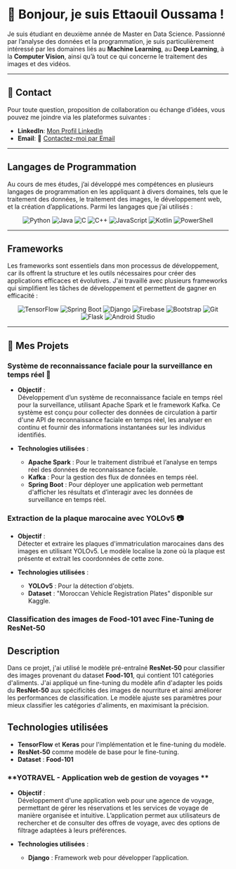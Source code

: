 # 👋 Bonjour, je suis Ettaouil Oussama !

Je suis étudiant en deuxième année de Master en Data Science. Passionné par l’analyse des données et la programmation, je suis particulièrement intéressé par les domaines liés au **Machine Learning**, au **Deep Learning**, à la **Computer Vision**, ainsi qu’à tout ce qui concerne le traitement des images et des vidéos.

---
## 🤝 Contact

Pour toute question, proposition de collaboration ou échange d’idées, vous pouvez me joindre via les plateformes suivantes :
- **LinkedIn**: [Mon Profil LinkedIn](https://www.linkedin.com/in/oussama-ettaouil/)
- **Email**: 📧 [Contactez-moi par Email](mailto:oussamaettaouil701@gmail.com)

---
## Langages de Programmation

Au cours de mes études, j’ai développé mes compétences en plusieurs langages de programmation en les appliquant à divers domaines, tels que le traitement des données, le traitement des images, le développement web, et la création d’applications. Parmi les langages que j’ai utilisés :  

<div align="center">
  <img src="https://img.shields.io/badge/-Python-3776AB?logo=python&logoColor=white&style=for-the-badge" alt="Python" />
  <img src="https://img.shields.io/badge/-Java-007396?logo=java&logoColor=white&style=for-the-badge" alt="Java" />
  <img src="https://img.shields.io/badge/-C-A8B9CC?logo=c&logoColor=white&style=for-the-badge" alt="C" />
  <img src="https://img.shields.io/badge/-C++-00599C?logo=cplusplus&logoColor=white&style=for-the-badge" alt="C++" />
  <img src="https://img.shields.io/badge/-JavaScript-F7DF1E?logo=javascript&logoColor=black&style=for-the-badge" alt="JavaScript" />
  <img src="https://img.shields.io/badge/-Kotlin-0095D5?logo=kotlin&logoColor=white&style=for-the-badge" alt="Kotlin" />
  <img src="https://img.shields.io/badge/-PowerShell-5391FE?logo=powershell&logoColor=white&style=for-the-badge" alt="PowerShell" />
</div>

---  
## Frameworks

Les frameworks sont essentiels dans mon processus de développement, car ils offrent la structure et les outils nécessaires pour créer des applications efficaces et évolutives. J'ai travaillé avec plusieurs frameworks qui simplifient les tâches de développement et permettent de gagner en efficacité :

<div align="center">
  <img src="https://img.shields.io/badge/-TensorFlow-FF6F00?logo=tensorflow&logoColor=white&style=for-the-badge" alt="TensorFlow" />
  <img src="https://img.shields.io/badge/-Spring_Boot-6DB33F?logo=springboot&logoColor=white&style=for-the-badge" alt="Spring Boot" />
  <img src="https://img.shields.io/badge/-Django-092D3F?logo=django&logoColor=white&style=for-the-badge" alt="Django" />
  <img src="https://img.shields.io/badge/-Firebase-FFCA28?logo=firebase&logoColor=black&style=for-the-badge" alt="Firebase" />
  <img src="https://img.shields.io/badge/-Bootstrap-563D7C?logo=bootstrap&logoColor=white&style=for-the-badge" alt="Bootstrap" />
  <img src="https://img.shields.io/badge/-Git-F05032?logo=git&logoColor=white&style=for-the-badge" alt="Git" />
  <img src="https://img.shields.io/badge/-Flask-000000?logo=flask&logoColor=white&style=for-the-badge" alt="Flask" />
  <img src="https://img.shields.io/badge/-Android_Studio-3DDC84?logo=android&logoColor=white&style=for-the-badge" alt="Android Studio" />
</div>

--- 
## 🌟 Mes Projets 
### **Système de reconnaissance faciale pour la surveillance en temps réel 🚀**

- **Objectif** :  
  Développement d’un système de reconnaissance faciale en temps réel pour la surveillance, utilisant Apache Spark et le framework Kafka. Ce système est conçu pour collecter des données de circulation à partir d'une API de reconnaissance faciale en temps réel, les analyser en continu et fournir des informations instantanées sur les individus identifiés.

- **Technologies utilisées** :  
  - **Apache Spark** : Pour le traitement distribué et l’analyse en temps réel des données de reconnaissance faciale.  
  - **Kafka** : Pour la gestion des flux de données en temps réel.  
  - **Spring Boot** : Pour déployer une application web permettant d'afficher les résultats et d’interagir avec les données de surveillance en temps réel.

### **Extraction de la plaque marocaine avec YOLOv5 📷**

- **Objectif** :  
  Détecter et extraire les plaques d'immatriculation marocaines dans des images en utilisant YOLOv5. Le modèle localise la zone où la plaque est présente et extrait les coordonnées de cette zone.

- **Technologies utilisées** :  
  - **YOLOv5** : Pour la détection d'objets.  
  - **Dataset** : "Moroccan Vehicle Registration Plates" disponible sur Kaggle.

### Classification des images de Food-101 avec Fine-Tuning de ResNet-50 

## Description

Dans ce projet, j'ai utilisé le modèle pré-entraîné **ResNet-50** pour classifier des images provenant du dataset **Food-101**, qui contient 101 catégories d'aliments. J'ai appliqué un fine-tuning du modèle afin d'adapter les poids du **ResNet-50** aux spécificités des images de nourriture et ainsi améliorer les performances de classification. Le modèle ajuste ses paramètres pour mieux classifier les catégories d'aliments, en maximisant la précision.

## Technologies utilisées

- **TensorFlow** et **Keras** pour l'implémentation et le fine-tuning du modèle.
- **ResNet-50** comme modèle de base pour le fine-tuning.
- **Dataset** : **Food-101**
  
### **YOTRAVEL - Application web de gestion de voyages **

- **Objectif** :  
  Développement d'une application web pour une agence de voyage, permettant de gérer les réservations et les services de voyage de manière organisée et intuitive. L’application permet aux utilisateurs de rechercher et de consulter des offres de voyage, avec des options de filtrage adaptées à leurs préférences.

- **Technologies utilisées** :  
  - **Django** : Framework web pour développer l’application.  
